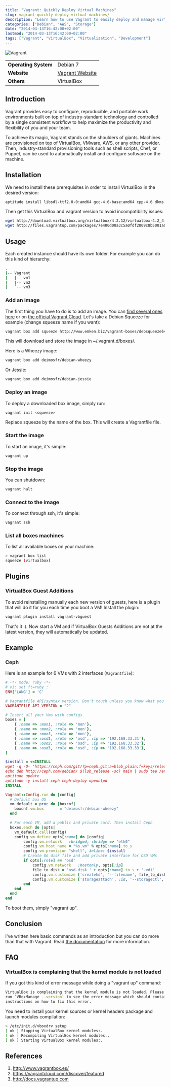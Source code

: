 ```yaml
---
title: "Vagrant: Quickly Deploy Virtual Machines"
slug: vagrant-quickly-deploy-virtual-machines/
description: "Learn how to use Vagrant to easily deploy and manage virtual machines for development and testing environments."
categories: ["Debian", "AWS", "Storage"]
date: "2014-03-13T16:42:00+02:00"
lastmod: "2014-03-13T16:42:00+02:00"
tags: ["Vagrant", "VirtualBox", "Virtualization", "Development"]
---
```


![Vagrant](../../static/images/vagrant-logo.avif)


|||
|-|-|
| **Operating System** | Debian 7 |
| **Website** | [Vagrant Website](https://www.vagrantup.com/) |
| **Others** | VirtualBox |


## Introduction

Vagrant provides easy to configure, reproducible, and portable work environments built on top of industry-standard technology and controlled by a single consistent workflow to help maximize the productivity and flexibility of you and your team.

To achieve its magic, Vagrant stands on the shoulders of giants. Machines are provisioned on top of VirtualBox, VMware, AWS, or any other provider. Then, industry-standard provisioning tools such as shell scripts, Chef, or Puppet, can be used to automatically install and configure software on the machine.

## Installation

We need to install these prerequisites in order to install VirtualBox in the desired version:

```bash
aptitude install libsdl-ttf2.0-0:amd64 gcc-4.6-base:amd64 cpp-4.6 dkms gcc-4.6 linux-headers-amd64 linux-kbuild-3.2
```

Then get this VirtualBox and vagrant version to avoid incompatibility issues:

```bash
wget http://download.virtualbox.org/virtualbox/4.2.12/virtualbox-4.2_4.2.12-84980~Debian~wheezy_amd64.deb
wget http://files.vagrantup.com/packages/7e400d00a3c5a0fdf2809c8b5001a035415a607b/vagrant_1.2.2_x86_64.deb
```

## Usage

Each created instance should have its own folder. For example you can do this kind of hierarchy:

```bash
.
|-- Vagrant
|   |-- vm1
|   |-- vm2
|   `-- vm3
```

### Add an image

The first thing you have to do is to add an image. You can [find several ones here](https://www.vagrantbox.es/) or on [the official Vagrant Cloud](https://vagrantcloud.com/discover/featured). Let's take a Debian Squeeze for example (change squeeze name if you want):

```bash
vagrant box add squeeze http://www.emken.biz/vagrant-boxes/debsqueeze64.box
```

This will download and store the image in ~/.vagrant.d/boxes/.

Here is a Wheezy image:

```bash
vagrant box add deimosfr/debian-wheezy
```

Or Jessie:

```bash
vagrant box add deimosfr/debian-jessie
```

### Deploy an image

To deploy a downloaded box image, simply run:

```bash
vagrant init <squeeze>
```

Replace squeeze by the name of the box. This will create a Vagrantfile file.

### Start the image

To start an image, it's simple:

```bash
vagrant up
```

### Stop the image

You can shutdown:

```bash
vagrant halt
```

### Connect to the image

To connect through ssh, it's simple:

```bash
vagrant ssh
```

### List all boxes machines

To list all available boxes on your machine:

```bash
> vagrant box list
squeeze (virtualbox)
```

## Plugins

### VirtualBox Guest Additions

To avoid reinstalling manually each new version of guests, here is a plugin that will do it for you each time you boot a VM! Install the plugin:

```bash
vagrant plugin install vagrant-vbguest
```

That's it :). Now start a VM and if VirtualBox Guests Additions are not at the latest version, they will automatically be updated.

## Example

### Ceph

Here is an example for 6 VMs with 2 interfaces (`Vagrantfile`):

```ruby
# -*- mode: ruby -*-
# vi: set ft=ruby :
ENV['LANG'] = 'C'

# Vagrantfile API/syntax version. Don't touch unless you know what you're doing!
VAGRANTFILE_API_VERSION = "2"

# Insert all your Vms with configs
boxes = [
    { :name => :mon1, :role => 'mon'},
    { :name => :mon2, :role => 'mon'},
    { :name => :mon3, :role => 'mon'},
    { :name => :osd1, :role => 'osd', :ip => '192.168.33.31'},
    { :name => :osd2, :role => 'osd', :ip => '192.168.33.32'},
    { :name => :osd3, :role => 'osd', :ip => '192.168.33.33'},
]

$install = <<INSTALL
wget -q -O- 'https://ceph.com/git/?p=ceph.git;a=blob_plain;f=keys/release.asc' | sudo apt-key add -
echo deb http://ceph.com/debian/ $(lsb_release -sc) main | sudo tee /etc/apt/sources.list.d/ceph.list
aptitude update
aptitude -y install ceph ceph-deploy openntpd
INSTALL

Vagrant::Config.run do |config|
  # Default box OS
  vm_default = proc do |boxcnf|
    boxcnf.vm.box       = "deimosfr/debian-wheezy"
  end

  # For each VM, add a public and private card. Then install Ceph
  boxes.each do |opts|
    vm_default.call(config)
    config.vm.define opts[:name] do |config|
        config.vm.network   :bridged, :bridge => "eth0"
        config.vm.host_name = "%s.vm" % opts[:name].to_s
        config.vm.provision "shell", inline: $install
        # Create 8G disk file and add private interface for OSD VMs
        if opts[:role] == 'osd'
            config.vm.network   :hostonly, opts[:ip]
            file_to_disk = 'osd-disk_' + opts[:name].to_s + '.vdi'
            config.vm.customize ['createhd', '--filename', file_to_disk, '--size', 8 * 1024]
            config.vm.customize ['storageattach', :id, '--storagectl', 'SATA', '--port', 1, '--device', 0, '--type', 'hdd', '--medium', file_to_disk]
        end
    end
  end
end
```

To boot them, simply "vagrant up".

## Conclusion

I've written here basic commands as an introduction but you can do more than that with Vagrant. Read [the documentation](https://docs.vagrantup.com) for more information.

## FAQ

### VirtualBox is complaining that the kernel module is not loaded

If you got this kind of error message while doing a "vagrant up" command:

```bash
VirtualBox is complaining that the kernel module is not loaded. Please
run `VBoxManage --version` to see the error message which should contain
instructions on how to fix this error.
```

You need to install your kernel sources or kernel headers package and launch modules compilation:

```bash
> /etc/init.d/vboxdrv setup
[ ok ] Stopping VirtualBox kernel modules:.
[ ok ] Recompiling VirtualBox kernel modules:.
[ ok ] Starting VirtualBox kernel modules:.
```

## References

1. http://www.vagrantbox.es/
2. https://vagrantcloud.com/discover/featured
3. http://docs.vagrantup.com
